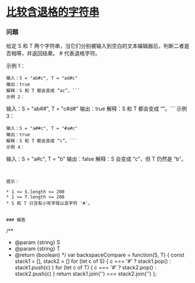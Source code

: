 # [比较含退格的字符串](https://leetcode-cn.com/problems/backspace-string-compare)

### 问题

给定 S 和 T 两个字符串，当它们分别被输入到空白的文本编辑器后，判断二者是否相等，并返回结果。 # 代表退格字符。



示例 1：
```
输入：S = "ab#c", T = "ad#c"
输出：true
解释：S 和 T 都会变成 “ac”。```
示例 2：
```
输入：S = "ab##", T = "c#d#"
输出：true
解释：S 和 T 都会变成 “”。```
示例 3：
```
输入：S = "a##c", T = "#a#c"
输出：true
解释：S 和 T 都会变成 “c”。```
示例 4：

```
输入：S = "a#c", T = "b"
输出：false
解释：S 会变成 “c”，但 T 仍然是 “b”。
```


提示：

* 1 <= S.length <= 200
* 1 <= T.length <= 200
* S 和 T 只含有小写字母以及字符 '#'。


### 解答

```
/**
 * @param {string} S
 * @param {string} T
 * @return {boolean}
 */
var backspaceCompare = function(S, T) {
    const stack1 = [], stack2 = []
    for (let c of S) {
        c === '#' ? stack1.pop() : stack1.push(c)
    }
    for (let c of T) {
        c === '#' ? stack2.pop() : stack2.push(c)
    }
    return stack1.join('') === stack2.join('')
};
```
